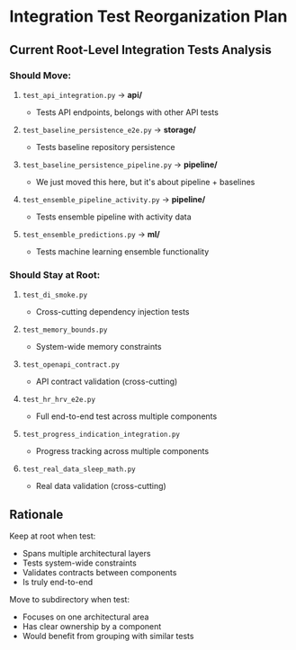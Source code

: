 # Integration Test Reorganization Plan

## Current Root-Level Integration Tests Analysis

### Should Move:
1. `test_api_integration.py` → **api/**
   - Tests API endpoints, belongs with other API tests

2. `test_baseline_persistence_e2e.py` → **storage/**
   - Tests baseline repository persistence

3. `test_baseline_persistence_pipeline.py` → **pipeline/**
   - We just moved this here, but it's about pipeline + baselines

4. `test_ensemble_pipeline_activity.py` → **pipeline/**
   - Tests ensemble pipeline with activity data

5. `test_ensemble_predictions.py` → **ml/**
   - Tests machine learning ensemble functionality

### Should Stay at Root:
1. `test_di_smoke.py`
   - Cross-cutting dependency injection tests

2. `test_memory_bounds.py`
   - System-wide memory constraints

3. `test_openapi_contract.py`
   - API contract validation (cross-cutting)

4. `test_hr_hrv_e2e.py`
   - Full end-to-end test across multiple components

5. `test_progress_indication_integration.py`
   - Progress tracking across multiple components

6. `test_real_data_sleep_math.py`
   - Real data validation (cross-cutting)

## Rationale

Keep at root when test:
- Spans multiple architectural layers
- Tests system-wide constraints
- Validates contracts between components
- Is truly end-to-end

Move to subdirectory when test:
- Focuses on one architectural area
- Has clear ownership by a component
- Would benefit from grouping with similar tests